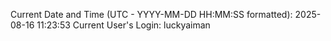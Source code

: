Current Date and Time (UTC - YYYY-MM-DD HH:MM:SS formatted): 2025-08-16 11:23:53
Current User's Login: luckyaiman
